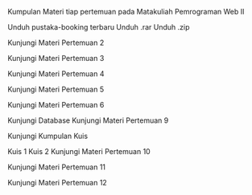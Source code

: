 Kumpulan Materi tiap pertemuan pada Matakuliah Pemrograman Web II

Unduh pustaka-booking terbaru
Unduh .rar
Unduh .zip

Kunjungi Materi Pertemuan 2

Kunjungi Materi Pertemuan 3

Kunjungi Materi Pertemuan 4

Kunjungi Materi Pertemuan 5

Kunjungi Materi Pertemuan 6

Kunjungi Database
Kunjungi Materi Pertemuan 9

Kunjungi Kumpulan Kuis

Kuis 1
Kuis 2
Kunjungi Materi Pertemuan 10

Kunjungi Materi Pertemuan 11

Kunjungi Materi Pertemuan 12
